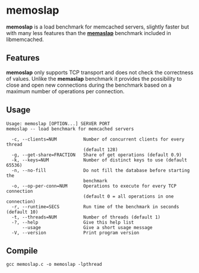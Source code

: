 # memoslap
**memoslap** is a load benchmark for memcached servers, slightly faster but with many less features than the [**memaslap**](http://docs.libmemcached.org/bin/memaslap.html) benchmark included in libmemcached.

## Features
**memoslap** only supports TCP transport and does not check the correctness of values.
Unlike the **memaslap** benchmark it provides the possibility to close and open new connections during the benchmark based on a maximum number of operations per connection. 

## Usage
```
Usage: memoslap [OPTION...] SERVER PORT
memoslap -- load benchmark for memcached servers

  -c, --clients=NUM          Number of concurrent clients for every thread
                             (default 128)
  -g, --get-share=FRACTION   Share of get operations (default 0.9)
  -k, --keys=NUM             Number of distinct keys to use (default 65536)
  -n, --no-fill              Do not fill the database before starting the
                             benchmark
  -o, --op-per-conn=NUM      Operations to execute for every TCP connection
                             (default 0 = all operations in one connection)
  -r, --runtime=SECS         Run time of the benchmark in seconds (default 10)
  -t, --threads=NUM          Number of threads (default 1)
  -?, --help                 Give this help list
      --usage                Give a short usage message
  -V, --version              Print program version
```

## Compile
```
gcc memoslap.c -o memoslap -lpthread
```